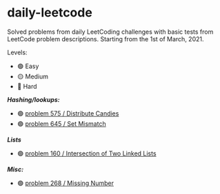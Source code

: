 # daily-leetcode
Solved problems from daily LeetCoding challenges with basic tests from LeetCode problem descriptions. Starting from the 1st of March, 2021.

Levels:
* :green_circle: Easy 
* :yellow_circle: Medium
* :red_circle: Hard

**_Hashing/lookups:_**
* :green_circle: [problem 575 / Distribute Candies](./src/main/java/problem575/DistributeCandies.java)
* :green_circle: [problem 645 / Set Mismatch](./src/main/java/problem645/SetMismatch.java)

**_Lists_**
* :green_circle: [problem 160 / Intersection of Two Linked Lists](./src/main/java/problem160/IntersectionOfTwoLinkedLists.java)

**_Misc:_**
* :green_circle: [problem 268 / Missing Number](./src/main/java/problem268/MissingNumber.java)
